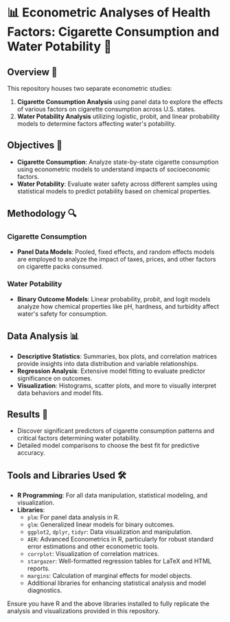 # 📊 Econometric Analyses of Health Factors: Cigarette Consumption and Water Potability 🌊

## Overview 👀
This repository houses two separate econometric studies:
1. **Cigarette Consumption Analysis** using panel data to explore the effects of various factors on cigarette consumption across U.S. states.
2. **Water Potability Analysis** utilizing logistic, probit, and linear probability models to determine factors affecting water's potability.

## Objectives 🎯
- **Cigarette Consumption**: Analyze state-by-state cigarette consumption using econometric models to understand impacts of socioeconomic factors.
- **Water Potability**: Evaluate water safety across different samples using statistical models to predict potability based on chemical properties.

## Methodology 🔍
### Cigarette Consumption
- **Panel Data Models**: Pooled, fixed effects, and random effects models are employed to analyze the impact of taxes, prices, and other factors on cigarette packs consumed.
### Water Potability
- **Binary Outcome Models**: Linear probability, probit, and logit models analyze how chemical properties like pH, hardness, and turbidity affect water's safety for consumption.

## Data Analysis 📊
- **Descriptive Statistics**: Summaries, box plots, and correlation matrices provide insights into data distribution and variable relationships.
- **Regression Analysis**: Extensive model fitting to evaluate predictor significance on outcomes.
- **Visualization**: Histograms, scatter plots, and more to visually interpret data behaviors and model fits.

## Results 📝
- Discover significant predictors of cigarette consumption patterns and critical factors determining water potability.
- Detailed model comparisons to choose the best fit for predictive accuracy.

## Tools and Libraries Used 🛠️
- **R Programming**: For all data manipulation, statistical modeling, and visualization.
- **Libraries**:
  - `plm`: For panel data analysis in R.
  - `glm`: Generalized linear models for binary outcomes.
  - `ggplot2`, `dplyr`, `tidyr`: Data visualization and manipulation.
  - `AER`: Advanced Econometrics in R, particularly for robust standard error estimations and other econometric tools.
  - `corrplot`: Visualization of correlation matrices.
  - `stargazer`: Well-formatted regression tables for LaTeX and HTML reports.
  - `margins`: Calculation of marginal effects for model objects.
  - Additional libraries for enhancing statistical analysis and model diagnostics.

Ensure you have R and the above libraries installed to fully replicate the analysis and visualizations provided in this repository.


